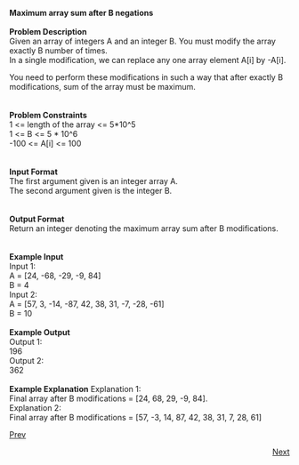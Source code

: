 **Maximum array sum after B negations**<br /><br />
**Problem Description**<br />
Given an array of integers A and an integer B. You must modify the array exactly B number of times. <br />
In a single modification, we can replace any one array element A[i] by -A[i].<br />

You need to perform these modifications in such a way that after exactly B modifications, sum of the array must be maximum.<br />
<br />
<br />
**Problem Constraints**<br />
1 <= length of the array <= 5*10^5<br />
1 <= B <= 5 * 10^6<br />
-100 <= A[i] <= 100<br />
<br />
<br />
**Input Format**<br />
The first argument given is an integer array A.<br />
The second argument given is the integer B.<br />
<br />
<br />
**Output Format**<br />
Return an integer denoting the maximum array sum after B modifications.<br />
<br />
<br />
**Example Input**<br />
Input 1:<br />
 A = [24, -68, -29, -9, 84]<br />
 B = 4<br />
Input 2:<br />
 A = [57, 3, -14, -87, 42, 38, 31, -7, -28, -61]<br />
 B = 10<br />
<br />
**Example Output**<br />
Output 1:<br />
 196<br />
Output 2:<br />
 362<br />
<br />
**Example Explanation**
Explanation 1:<br />
 Final array after B modifications = [24, 68, 29, -9, 84].<br />
Explanation 2:<br />
 Final array after B modifications = [57, -3, 14, 87, 42, 38, 31, 7, 28, 61]<br />
                                           
<a class="Pagination-link1SfnH-8-DxMA Pagination-link_leftDFtcFdHnt7Ok" aria-label="Previous Page: Manage Pages" href="https://github.com/divyangju1991/DSA-Scaler/blob/main/DSA/src/com/scaler/dsa/tree/assignment/LCA/read.md">Prev</a>
<p align="right"><a class="Pagination-link1SfnH-8-DxMA Pagination-link_right2v3HzuwWFxb4" aria-label="Next Page: Raw Mode Editor" href="https://github.com/divyangju1991/DSA-Scaler/blob/main/DSA/src/com/scaler/dsa/tree/assignment/LCA/read3rdPage.md">Next</a></p>
